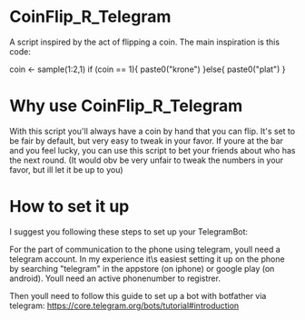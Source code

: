 # CoinFlip_R_Telegram

A script inspired by the act of flipping a coin. The main inspiration is this code:

coin <- sample(1:2,1)
if (coin == 1){
  paste0("krone")
}else{
  paste0("plat")
}

# Why use CoinFlip_R_Telegram

With this script you'll always have a coin by hand that you can flip.
It's set to be fair by default, but very easy to tweak in your favor. If youre at the bar and you feel lucky, you can use this script to bet your friends about who has the next round.
(It would obv be very unfair to tweak the numbers in your favor, but ill let it be up to you)


# How to set it up

I suggest you following these steps to set up your TelegramBot:

For the part of communication to the phone using telegram, youll need a telegram account. In my experience it\s easiest setting it up on the phone by searching "telegram" in the appstore (on iphone) or google play (on android). Youll need an active phonenumber to registrer.

Then youll need to follow this guide to set up a bot with botfather via telegram: https://core.telegram.org/bots/tutorial#introduction
